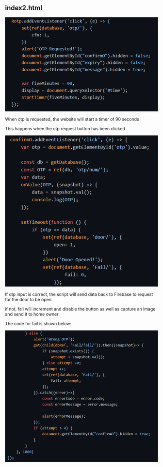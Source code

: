 ## index2.html

![Image not found!](https://github.com/Xeropyt/IOTS-Project/blob/main/Images/otp1.png?raw=true)

When otp is requested, the website will start a timer of 90 seconds

This happens when the otp request button has been clicked

![Image not found!](https://github.com/Xeropyt/IOTS-Project/blob/main/Images/otp2.png?raw=true)

If otp input is correct, the script will send data back to Firebase to request for the door to be open

if not, fail will increment and disable the button as well as capture an image and send it to home owner

The code for fail is shown below:

![Image not found!](https://github.com/Xeropyt/IOTS-Project/blob/main/Images/otp3.png?raw=true)
